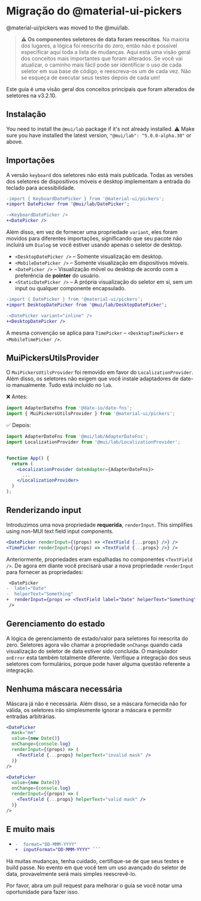 # Migração do @material-ui-pickers

<p class="description">@material-ui/pickers was moved to the @mui/lab.</p>

> **⚠️ Os componentes seletores de data foram reescritos**. Na maioria dos lugares, a lógica foi reescrita do zero, então não é possível especificar aqui toda a lista de mudanças. Aqui está uma visão geral dos conceitos mais importantes que foram alterados. Se você vai atualizar, o caminho mais fácil pode ser identificar o uso de cada seletor em sua base de código, e reescreva-os um de cada vez. Não se esqueça de executar seus testes depois de cada um!

Este guia é uma visão geral dos conceitos principais que foram alterados de seletores na v3.2.10.

## Instalação

You need to install the `@mui/lab` package if it's not already installed. ⚠️ Make sure you have installed the latest version, `"@mui/lab": ^5.0.0-alpha.30"` or above.

## Importações

A versão `keyboard` dos seletores não está mais publicada. Todas as versões dos seletores de dispositivos móveis e desktop implementam a entrada do teclado para acessibilidade.

```diff
-import { KeyboardDatePicker } from '@material-ui/pickers';
+import DatePicker from '@mui/lab/DatePicker';

-<KeyboardDatePicker />
+<DatePicker />
```

Além disso, em vez de fornecer uma propriedade `variant`, eles foram movidos para diferentes importações, significando que seu pacote não incluirá um `Dialog` se você estiver usando apenas o seletor de desktop.

- `<DesktopDatePicker />` – Somente visualização em desktop.
- `<MobileDatePicker />` – Somente visualização em dispositivos móveis.
- `<DatePicker />` – Visualização móvel ou desktop de acordo com a preferência de **pointer** do usuário.
- `<StaticDatePicker />` – A própria visualização do seletor em si, sem um input ou qualquer componente encapsulado.

```diff
-import { DatePicker } from '@material-ui/pickers';
+import DesktopDatePicker from '@mui/lab/DesktopDatePicker';

-<DatePicker variant="inline" />
+<DesktopDatePicker />
```

A mesma convenção se aplica para `TimePicker` – `<DesktopTimePicker>` e `<MobileTimePicker />`.

## MuiPickersUtilsProvider

O `MuiPickersUtilsProvider` foi removido em favor do `LocalizationProvider`. Além disso, os seletores não exigem que você instale adaptadores de date-io manualmente. Tudo está incluído no `lab`.

❌ Antes:

```js
import AdapterDateFns from '@date-io/date-fns';
import { MuiPickersUtilsProvider } from '@material-ui/pickers';
```

✅ Depois:

```jsx
import AdapterDateFns from '@mui/lab/AdapterDateFns';
import LocalizationProvider from '@mui/lab/LocalizationProvider';


function App() {
  return (
    <LocalizationProvider dateAdapter={AdapterDateFns}>
      ...
    </LocalizationProvider>
  )
);
```

## Renderizando input

Introduzimos uma nova propriedade **requerida**, `renderInput`. This simplifies using non-MUI text field input components.

```jsx
<DatePicker renderInput={(props) => <TextField {...props} />} />
<TimePicker renderInput={(props) => <TextField {...props} />} />
```

Anteriormente, propriedades eram espalhadas no componentes `<TextField />`. De agora em diante você precisará usar a nova propriedade `renderInput` para fornecer as propriedades:

```diff
 <DatePicker
-  label="Date"
-  helperText="Something"
+  renderInput={props => <TextField label="Date" helperText="Something" /> }
 />
```

## Gerenciamento do estado

A lógica de gerenciamento de estado/valor para seletores foi reescrita do zero. Seletores agora vão chamar a propriedade `onChange` quando cada visualização do seletor de data estiver sido concluída. O manipulador `onError` esta também totalmente diferente. Verifique a integração dos seus seletores com formulários, porque pode haver alguma questão referente a integração.

## Nenhuma máscara necessária

Máscara já não é necessária. Além disso, se a máscara fornecida não for válida, os seletores irão simplesmente ignorar a máscara e permitir entradas arbitrárias.

```jsx
<DatePicker
  mask="mm"
  value={new Date()}
  onChange={console.log}
  renderInput={(props) => (
    <TextField {...props} helperText="invalid mask" />
  )}
/>

<DatePicker
  value={new Date()}
  onChange={console.log}
  renderInput={(props) => (
    <TextField {...props} helperText="valid mask" />
  )}
/>
```

## E muito mais

- ```diff <DatePicker
  -  format="DD-MMM-YYYY"
  +  inputFormat="DD-MMM-YYYY" ```

Há muitas mudanças, tenha cuidado, certifique-se de que seus testes e build passe. No evento em que você tem um uso avançado do seletor de data, provavelmente será mais simples reescrevê-lo.

Por favor, abra um pull request para melhorar o guia se você notar uma oportunidade para fazer isso.
